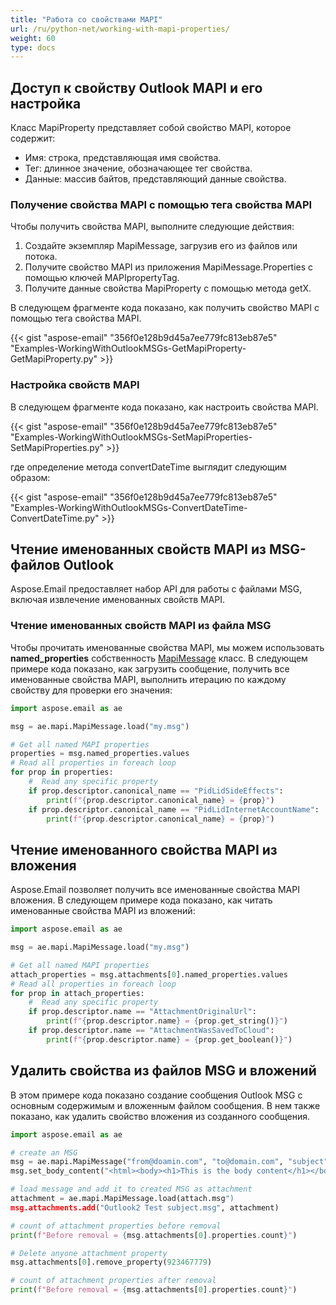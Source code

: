 ```yaml
---
title: "Работа со свойствами MAPI"
url: /ru/python-net/working-with-mapi-properties/
weight: 60
type: docs
---
```



## **Доступ к свойству Outlook MAPI и его настройка**

Класс MapiProperty представляет собой свойство MAPI, которое содержит:

- Имя: строка, представляющая имя свойства.
- Тег: длинное значение, обозначающее тег свойства.
- Данные: массив байтов, представляющий данные свойства.

### **Получение свойства MAPI с помощью тега свойства MAPI**

Чтобы получить свойства MAPI, выполните следующие действия:

1. Создайте экземпляр MapiMessage, загрузив его из файлов или потока.
1. Получите свойство MAPI из приложения MapiMessage.Properties с помощью ключей MAPIpropertyTag.
1. Получите данные свойства MapiProperty с помощью метода getX.

В следующем фрагменте кода показано, как получить свойство MAPI с помощью тега свойства MAPI.



{{< gist "aspose-email" "356f0e128b9d45a7ee779fc813eb87e5" "Examples-WorkingWithOutlookMSGs-GetMapiProperty-GetMapiProperty.py" >}}

### **Настройка свойств MAPI**

В следующем фрагменте кода показано, как настроить свойства MAPI.



{{< gist "aspose-email" "356f0e128b9d45a7ee779fc813eb87e5" "Examples-WorkingWithOutlookMSGs-SetMapiProperties-SetMapiProperties.py" >}}



где определение метода convertDateTime выглядит следующим образом:



{{< gist "aspose-email" "356f0e128b9d45a7ee779fc813eb87e5" "Examples-WorkingWithOutlookMSGs-ConvertDateTime-ConvertDateTime.py" >}}

## **Чтение именованных свойств MAPI из MSG-файлов Outlook**

Aspose.Email предоставляет набор API для работы с файлами MSG, включая извлечение именованных свойств MAPI.

### **Чтение именованных свойств MAPI из файла MSG**

Чтобы прочитать именованные свойства MAPI, мы можем использовать **named_properties** собственность [MapiMessage](https://reference.aspose.com/email/python-net/aspose.email.mapi/mapimessage/#mapimessage-class) класс. В следующем примере кода показано, как загрузить сообщение, получить все именованные свойства MAPI, выполнить итерацию по каждому свойству для проверки его значения:

```python
import aspose.email as ae

msg = ae.mapi.MapiMessage.load("my.msg")

# Get all named MAPI properties
properties = msg.named_properties.values
# Read all properties in foreach loop
for prop in properties:
    #  Read any specific property
    if prop.descriptor.canonical_name == "PidLidSideEffects":
        print(f"{prop.descriptor.canonical_name} = {prop}")
    if prop.descriptor.canonical_name == "PidLidInternetAccountName":
        print(f"{prop.descriptor.canonical_name} = {prop}")
```

## **Чтение именованного свойства MAPI из вложения**

Aspose.Email позволяет получить все именованные свойства MAPI вложения. В следующем примере кода показано, как читать именованные свойства MAPI из вложений:

```python
import aspose.email as ae

msg = ae.mapi.MapiMessage.load("my.msg")

# Get all named MAPI properties
attach_properties = msg.attachments[0].named_properties.values
# Read all properties in foreach loop
for prop in attach_properties:
    #  Read any specific property
    if prop.descriptor.name == "AttachmentOriginalUrl":
        print(f"{prop.descriptor.name} = {prop.get_string()}")
    if prop.descriptor.name == "AttachmentWasSavedToCloud":
        print(f"{prop.descriptor.name} = {prop.get_boolean()}")
```

## **Удалить свойства из файлов MSG и вложений**

В этом примере кода показано создание сообщения Outlook MSG с основным содержимым и вложенным файлом сообщения. В нем также показано, как удалить свойство вложения из созданного сообщения.

```python
import aspose.email as ae

# create an MSG
msg = ae.mapi.MapiMessage("from@doamin.com", "to@domain.com", "subject", "body");
msg.set_body_content("<html><body><h1>This is the body content</h1></body></html>", ae.mapi.BodyContentType.HTML)

# load message and add it to created MSG as attachment
attachment = ae.mapi.MapiMessage.load(attach.msg")
msg.attachments.add("Outlook2 Test subject.msg", attachment)

# count of attachment properties before removal
print(f"Before removal = {msg.attachments[0].properties.count}")

# Delete anyone attachment property
msg.attachments[0].remove_property(923467779)

# count of attachment properties after removal
print(f"Before removal = {msg.attachments[0].properties.count}")
```